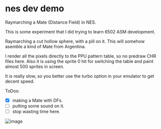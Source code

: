 # nes dev demo
Raymarching a Mate (Distance Field) in NES.

This is some experiment that I did trying to learn 6502 ASM development.

Raymarching a cut hollow sphere, with a pill on it.
This will somehow asemble a kind of Mate from Argentina.

I render all the pixels directly to the PPU pattern table, so no predraw CHR files here.
Also it is using the sprite 0 hit for switching the table and paint almost 500 sprites in screen.

It is really slow, so you better use the turbo option in your emulator to get decent speed.

ToDos:
- [X] making a Mate with DFs.
- [ ] putting some sound on it.
- [ ] stop wasting time here.

![image](https://user-images.githubusercontent.com/5841150/176202903-83dee980-5954-48ca-89ee-5a8921b7d429.png)




